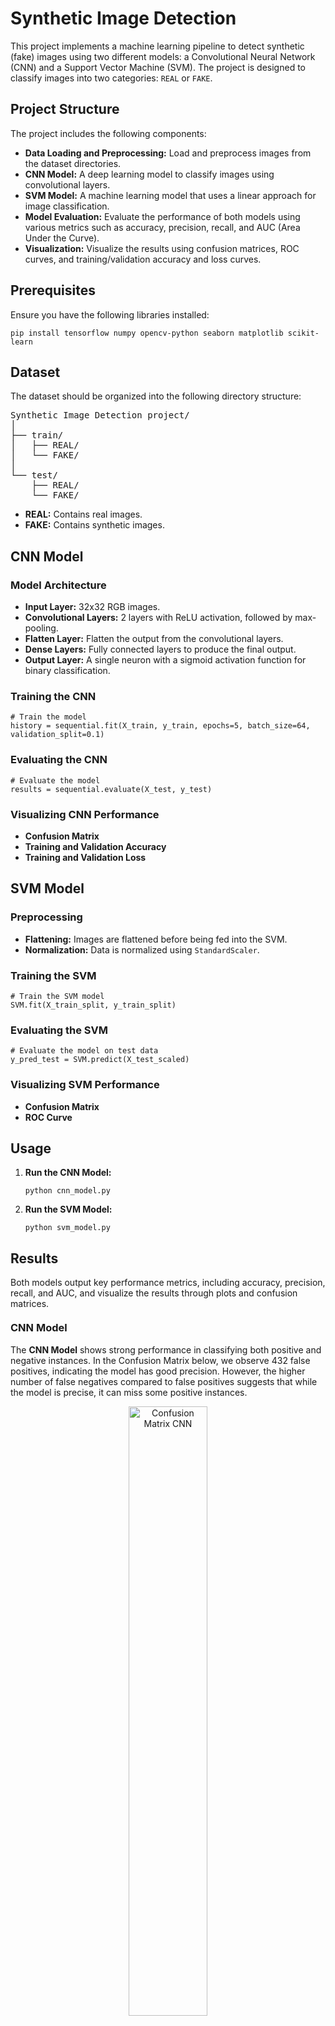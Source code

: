 <h1>Synthetic Image Detection</h1>

<p>This project implements a machine learning pipeline to detect synthetic (fake) images using two different models: a Convolutional Neural Network (CNN) and a Support Vector Machine (SVM). The project is designed to classify images into two categories: <code>REAL</code> or <code>FAKE</code>.</p>

<h2>Project Structure</h2>

<p>The project includes the following components:</p>
<ul>
    <li><strong>Data Loading and Preprocessing:</strong> Load and preprocess images from the dataset directories.</li>
    <li><strong>CNN Model:</strong> A deep learning model to classify images using convolutional layers.</li>
    <li><strong>SVM Model:</strong> A machine learning model that uses a linear approach for image classification.</li>
    <li><strong>Model Evaluation:</strong> Evaluate the performance of both models using various metrics such as accuracy, precision, recall, and AUC (Area Under the Curve).</li>
    <li><strong>Visualization:</strong> Visualize the results using confusion matrices, ROC curves, and training/validation accuracy and loss curves.</li>
</ul>

<h2>Prerequisites</h2>

<p>Ensure you have the following libraries installed:</p>
<pre><code>pip install tensorflow numpy opencv-python seaborn matplotlib scikit-learn</code></pre>

<h2>Dataset</h2>

<p>The dataset should be organized into the following directory structure:</p>

<pre>
Synthetic Image Detection project/
│
├── train/
│   ├── REAL/
│   └── FAKE/
│
└── test/
    ├── REAL/
    └── FAKE/
</pre>

<ul>
    <li><strong>REAL:</strong> Contains real images.</li>
    <li><strong>FAKE:</strong> Contains synthetic images.</li>
</ul>

<h2>CNN Model</h2>

<h3>Model Architecture</h3>
<ul>
    <li><strong>Input Layer:</strong> 32x32 RGB images.</li>
    <li><strong>Convolutional Layers:</strong> 2 layers with ReLU activation, followed by max-pooling.</li>
    <li><strong>Flatten Layer:</strong> Flatten the output from the convolutional layers.</li>
    <li><strong>Dense Layers:</strong> Fully connected layers to produce the final output.</li>
    <li><strong>Output Layer:</strong> A single neuron with a sigmoid activation function for binary classification.</li>
</ul>

<h3>Training the CNN</h3>
<pre><code># Train the model
history = sequential.fit(X_train, y_train, epochs=5, batch_size=64, validation_split=0.1)
</code></pre>

<h3>Evaluating the CNN</h3>
<pre><code># Evaluate the model
results = sequential.evaluate(X_test, y_test)
</code></pre>

<h3>Visualizing CNN Performance</h3>
<ul>
    <li><strong>Confusion Matrix</strong></li>
    <li><strong>Training and Validation Accuracy</strong></li>
    <li><strong>Training and Validation Loss</strong></li>
</ul>

<h2>SVM Model</h2>

<h3>Preprocessing</h3>
<ul>
    <li><strong>Flattening:</strong> Images are flattened before being fed into the SVM.</li>
    <li><strong>Normalization:</strong> Data is normalized using <code>StandardScaler</code>.</li>
</ul>

<h3>Training the SVM</h3>
<pre><code># Train the SVM model
SVM.fit(X_train_split, y_train_split)
</code></pre>

<h3>Evaluating the SVM</h3>
<pre><code># Evaluate the model on test data
y_pred_test = SVM.predict(X_test_scaled)
</code></pre>

<h3>Visualizing SVM Performance</h3>
<ul>
    <li><strong>Confusion Matrix</strong></li>
    <li><strong>ROC Curve</strong></li>
</ul>

<h2>Usage</h2>

<ol>
    <li><strong>Run the CNN Model:</strong>
        <pre><code>python cnn_model.py</code></pre>
    </li>
    <li><strong>Run the SVM Model:</strong>
        <pre><code>python svm_model.py</code></pre>
    </li>
</ol>

<h2>Results</h2>

<p>Both models output key performance metrics, including accuracy, precision, recall, and AUC, and visualize the results through plots and confusion matrices.</p>

<!-- CNN Model Section -->
<h3 style="margin-top: 20px;">CNN Model</h3>
<p>The <strong>CNN Model</strong> shows strong performance in classifying both positive and negative instances. In the Confusion Matrix below, we observe 432 false positives, indicating the model has good precision. However, the higher number of false negatives compared to false positives suggests that while the model is precise, it can miss some positive instances.</p>

<div style="text-align: center; margin-top: 10px; margin-bottom: 20px;">
    <img src="https://github.com/user-attachments/assets/566c62f4-5e11-43b2-aee8-9a2d70534033" alt="Confusion Matrix CNN" style="width: 50%; height: auto;">
</div>

<p>Throughout the training process, the accuracy on the validation set remains comparatively constant, starting at about 82%, varying slightly, and ending around 85%. Despite a minor increasing trend, the validation accuracy does not increase as much as training accuracy, indicating potential overfitting. The following figure illustrates the accuracy and loss curves during training:</p>

<div style="text-align: center; margin-top: 10px; margin-bottom: 20px;">
    <img src="https://github.com/user-attachments/assets/a62218b7-1f25-4871-a350-da4d1c3fafb8" alt="Accuracy and Loss Curve Graph CNN" style="width: 50%; height: auto;">
</div>

<!-- SVM Model Section -->
<h3 style="margin-top: 20px;">SVM Model</h3>
<p>The <strong>SVM Model</strong> correctly classified 72 instances as true positives and 743 as true negatives. However, it also produced 257 false negatives and 238 false positives. While the overall performance is solid, there is room for improvement as the false negatives and false positives remain relatively high, indicating that further tuning could yield a more efficient model.</p>

<div style="text-align: center; margin-top: 10px; margin-bottom: 20px;">
    <img src="https://github.com/user-attachments/assets/43c55d0e-95a8-42db-b046-922861951a6c" alt="Confusion Matrix SVM" style="width: 50%; height: auto;">
</div>

<p>The ROC Curve for the SVM Model provides additional insight into the model's performance. With an AUC of 0.83, the curve demonstrates the trade-off between True Positive Rate and False Positive Rate, showcasing a high level of accuracy in identifying synthetic images. This indicates a strong performance, significantly better than random guessing.</p>

<div style="text-align: center; margin-top: 10px; margin-bottom: 20px;">
    <img src="https://github.com/user-attachments/assets/7c2cfeaa-6c9b-4696-bebd-4cc2c5bef03f" alt="ROC Curve" style="width: 50%; height: auto;">
</div>



<h2>Conclusion</h2>

<p>This project demonstrates the use of both deep learning (CNN) and traditional machine learning (SVM) methods for detecting synthetic images. The CNN model is more complex and typically yields better results, while the SVM model provides a simpler, linear approach to the problem.</p>



</body>
</html>

